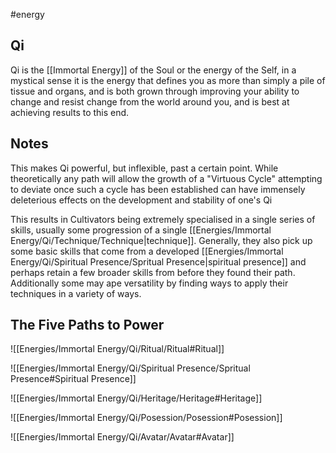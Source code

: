 #energy
## Qi
Qi is the [[Immortal Energy]] of the Soul or the energy of the Self, in a mystical sense it is the energy that defines you as more than simply a pile of tissue and organs, and is both grown through improving your ability to change and resist change from the world around you, and is best at achieving results to this end.

## Notes
This makes Qi powerful, but inflexible, past a certain point. While theoretically any path will allow the growth of a "Virtuous Cycle" attempting to deviate once such a cycle has been established can have immensely deleterious effects on the development and stability of one's Qi

This results in Cultivators being extremely specialised in a single series of skills, usually some progression of a single [[Energies/Immortal Energy/Qi/Technique/Technique|technique]]. Generally, they also pick up some basic skills that come from a developed [[Energies/Immortal Energy/Qi/Spiritual Presence/Spritual Presence|spiritual presence]] and perhaps retain a few broader skills from before they found their path. Additionally some may ape versatility by finding ways to apply their techniques in a variety of ways.

## The Five Paths to Power
![[Energies/Immortal Energy/Qi/Ritual/Ritual#Ritual]]

![[Energies/Immortal Energy/Qi/Spiritual Presence/Spritual Presence#Spiritual Presence]]

![[Energies/Immortal Energy/Qi/Heritage/Heritage#Heritage]]

![[Energies/Immortal Energy/Qi/Posession/Posession#Posession]]

![[Energies/Immortal Energy/Qi/Avatar/Avatar#Avatar]]